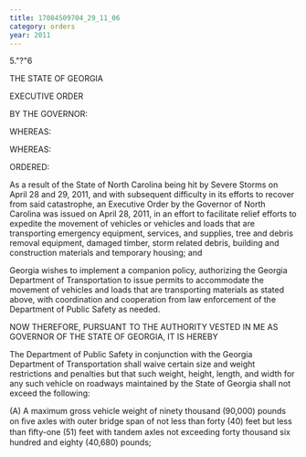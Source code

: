 ```yaml
---
title: 17084509704_29_11_06
category: orders
year: 2011
---
```

 

5."?"6 

THE STATE OF GEORGIA

EXECUTIVE ORDER

BY THE GOVERNOR:

WHEREAS:

WHEREAS:

ORDERED:

As a result of the State of North Carolina being hit by Severe Storms
on April 28 and 29, 2011, and with subsequent difficulty in its
efforts to recover from said catastrophe, an Executive Order by the
Governor of North Carolina was issued on April 28, 2011, in an
effort to facilitate relief efforts to expedite the movement of vehicles
or vehicles and loads that are transporting emergency equipment,
services, and supplies, tree and debris removal equipment,
damaged timber, storm related debris, building and construction
materials and temporary housing; and

Georgia wishes to implement a companion policy, authorizing the
Georgia Department of Transportation to issue permits to
accommodate the movement of vehicles and loads that are
transporting materials as stated above, with coordination and
cooperation from law enforcement of the Department of Public
Safety as needed.

NOW THEREFORE, PURSUANT TO THE AUTHORITY VESTED
IN ME AS GOVERNOR OF THE STATE OF GEORGIA, IT IS
HEREBY

The Department of Public Safety in conjunction with the Georgia
Department of Transportation shall waive certain size and weight
restrictions and penalties but that such weight, height, length, and
width for any such vehicle on roadways maintained by the State of
Georgia shall not exceed the following:

(A) A maximum gross vehicle weight of ninety thousand
(90,000) pounds on ﬁve axles with outer bridge span of not
less than forty (40) feet but less than ﬁfty-one (51) feet with
tandem axles not exceeding forty thousand six hundred and
eighty (40,680) pounds;

